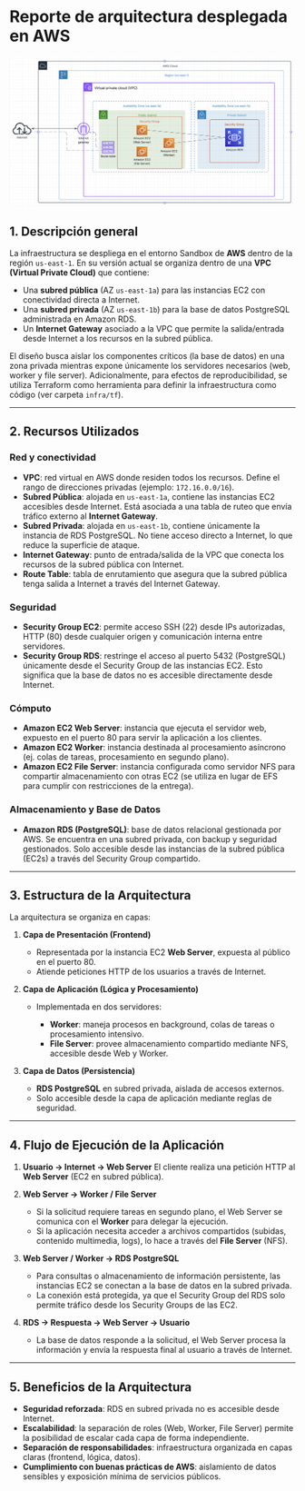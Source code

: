 
# Reporte de arquitectura desplegada en AWS

![Arquitectura AWS](./artifacts/aws_arch.png)

## 1. Descripción general

La infraestructura se despliega en el entorno Sandbox de **AWS** dentro de la región `us-east-1`. En su versión actual se organiza dentro de una **VPC (Virtual Private Cloud)** que contiene:

* Una **subred pública** (AZ `us-east-1a`) para las instancias EC2 con conectividad directa a Internet.
* Una **subred privada** (AZ `us-east-1b`) para la base de datos PostgreSQL administrada en Amazon RDS.
* Un **Internet Gateway** asociado a la VPC que permite la salida/entrada desde Internet a los recursos en la subred pública.

El diseño busca aislar los componentes críticos (la base de datos) en una zona privada mientras expone únicamente los servidores necesarios (web, worker y file server). Adicionalmente, para efectos de reproducibilidad, se utiliza Terraform como herramienta para definir la infraestructura como código (ver carpeta `infra/tf`).

---

## 2. Recursos Utilizados

### Red y conectividad

* **VPC**: red virtual en AWS donde residen todos los recursos. Define el rango de direcciones privadas (ejemplo: `172.16.0.0/16`).
* **Subred Pública**: alojada en `us-east-1a`, contiene las instancias EC2 accesibles desde Internet. Está asociada a una tabla de ruteo que envía tráfico externo al **Internet Gateway**.
* **Subred Privada**: alojada en `us-east-1b`, contiene únicamente la instancia de RDS PostgreSQL. No tiene acceso directo a Internet, lo que reduce la superficie de ataque.
* **Internet Gateway**: punto de entrada/salida de la VPC que conecta los recursos de la subred pública con Internet.
* **Route Table**: tabla de enrutamiento que asegura que la subred pública tenga salida a Internet a través del Internet Gateway.

### Seguridad

* **Security Group EC2**: permite acceso SSH (22) desde IPs autorizadas, HTTP (80) desde cualquier origen y comunicación interna entre servidores.
* **Security Group RDS**: restringe el acceso al puerto 5432 (PostgreSQL) únicamente desde el Security Group de las instancias EC2. Esto significa que la base de datos no es accesible directamente desde Internet.

### Cómputo

* **Amazon EC2 Web Server**: instancia que ejecuta el servidor web, expuesto en el puerto 80 para servir la aplicación a los clientes.
* **Amazon EC2 Worker**: instancia destinada al procesamiento asíncrono (ej. colas de tareas, procesamiento en segundo plano).
* **Amazon EC2 File Server**: instancia configurada como servidor NFS para compartir almacenamiento con otras EC2 (se utiliza en lugar de EFS para cumplir con restricciones de la entrega).

### Almacenamiento y Base de Datos

* **Amazon RDS (PostgreSQL)**: base de datos relacional gestionada por AWS. Se encuentra en una subred privada, con backup y seguridad gestionados. Solo accesible desde las instancias de la subred pública (EC2s) a través del Security Group compartido.

---

## 3. Estructura de la Arquitectura

La arquitectura se organiza en capas:

1. **Capa de Presentación (Frontend)**

   * Representada por la instancia EC2 **Web Server**, expuesta al público en el puerto 80.
   * Atiende peticiones HTTP de los usuarios a través de Internet.

2. **Capa de Aplicación (Lógica y Procesamiento)**

   * Implementada en dos servidores:

     * **Worker**: maneja procesos en background, colas de tareas o procesamiento intensivo.
     * **File Server**: provee almacenamiento compartido mediante NFS, accesible desde Web y Worker.

3. **Capa de Datos (Persistencia)**

   * **RDS PostgreSQL** en subred privada, aislada de accesos externos.
   * Solo accesible desde la capa de aplicación mediante reglas de seguridad.

---

## 4. Flujo de Ejecución de la Aplicación

1. **Usuario → Internet → Web Server**
   El cliente realiza una petición HTTP al **Web Server** (EC2 en subred pública).

2. **Web Server → Worker / File Server**

   * Si la solicitud requiere tareas en segundo plano, el Web Server se comunica con el **Worker** para delegar la ejecución.
   * Si la aplicación necesita acceder a archivos compartidos (subidas, contenido multimedia, logs), lo hace a través del **File Server** (NFS).

3. **Web Server / Worker → RDS PostgreSQL**

   * Para consultas o almacenamiento de información persistente, las instancias EC2 se conectan a la base de datos en la subred privada.
   * La conexión está protegida, ya que el Security Group del RDS solo permite tráfico desde los Security Groups de las EC2.

4. **RDS → Respuesta → Web Server → Usuario**

   * La base de datos responde a la solicitud, el Web Server procesa la información y envía la respuesta final al usuario a través de Internet.

---

## 5. Beneficios de la Arquitectura

* **Seguridad reforzada**: RDS en subred privada no es accesible desde Internet.
* **Escalabilidad**: la separación de roles (Web, Worker, File Server) permite la posibilidad de escalar cada capa de forma independiente.
* **Separación de responsabilidades**: infraestructura organizada en capas claras (frontend, lógica, datos).
* **Cumplimiento con buenas prácticas de AWS**: aislamiento de datos sensibles y exposición mínima de servicios públicos.